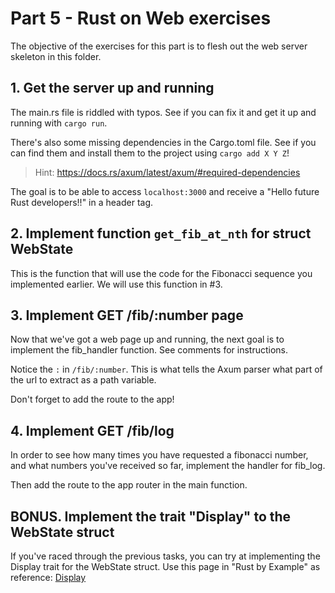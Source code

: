 # Part 5 - Rust on Web exercises

The objective of the exercises for this part is to flesh out the web server
skeleton in this folder.

## 1. Get the server up and running

The main.rs file is riddled with typos. See if you can fix it and get it up and
running with `cargo run`.

There's also some missing dependencies in the Cargo.toml file. See if you can
find them and install them to the project using `cargo add X Y Z`!

> Hint: https://docs.rs/axum/latest/axum/#required-dependencies

The goal is to be able to access `localhost:3000` and receive a "Hello future
Rust developers!!" in a header tag.

## 2. Implement function `get_fib_at_nth` for struct WebState

This is the function that will use the code for the Fibonacci sequence you
implemented earlier. We will use this function in #3.

## 3. Implement GET /fib/:number page

Now that we've got a web page up and running, the next goal is to implement the
fib_handler function. See comments for instructions.

Notice the `:` in `/fib/:number`. This is what tells the Axum parser what part
of the url to extract as a path variable.

Don't forget to add the route to the app!

## 4. Implement GET /fib/log

In order to see how many times you have requested a fibonacci number, and what
numbers you've received so far, implement the handler for fib_log.

Then add the route to the app router in the main function.

## BONUS. Implement the trait "Display" to the WebState struct

If you've raced through the previous tasks, you can try at implementing the
Display trait for the WebState struct. Use this page in "Rust by Example" as
reference:
[Display](https://doc.rust-lang.org/rust-by-example/hello/print/print_display.html)
